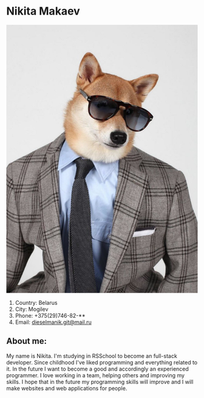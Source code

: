 # Nikita Makaev
![author](/img/author.jpg)

1. Country: Belarus
2. City: Mogilev
3. Phone: +375(29)746-82-**
4. Email: dieselmanik.git@mail.ru

## About me:
My name is Nikita. I'm studying in RSSchool to become an full-stack developer. Since childhood I've liked programming and everything related to it. In the future I want to become a good and accordingly an experienced programmer. I love working in a team, helping others and improving my skills. I hope that in the future my programming skills will improve and I will make websites and web applications for people.